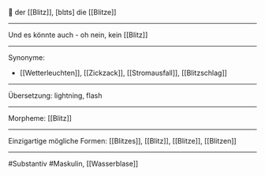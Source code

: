 🔵 der [[Blitz]], [blɪts]
die [[Blitze]]


---
Und es könnte auch - oh nein, kein [[Blitz]]


---
Synonyme:
- [[Wetterleuchten]], [[Zickzack]], [[Stromausfall]], [[Blitzschlag]]

---
Übersetzung: lightning, flash

---
Morpheme:
[[Blitz]]

---
Einzigartige mögliche Formen: [[Blitzes]], [[Blitz]], [[Blitze]], [[Blitzen]]

---
#Substantiv #Maskulin, [[Wasserblase]]